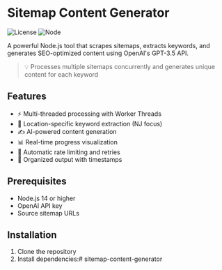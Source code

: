# Sitemap Content Generator

![License](https://img.shields.io/badge/license-MIT-blue.svg)
![Node](https://img.shields.io/badge/node-%3E%3D14-green.svg)

A powerful Node.js tool that scrapes sitemaps, extracts keywords, and generates SEO-optimized content using OpenAI's GPT-3.5 API.

> 💡 Processes multiple sitemaps concurrently and generates unique content for each keyword

## Features

- ⚡️ Multi-threaded processing with Worker Threads
- 🎯 Location-specific keyword extraction (NJ focus)
- ✍️ AI-powered content generation
- 📊 Real-time progress visualization
- 🔄 Automatic rate limiting and retries
- 📁 Organized output with timestamps

## Prerequisites

- Node.js 14 or higher
- OpenAI API key
- Source sitemap URLs

## Installation

1. Clone the repository
2. Install dependencies:#   s i t e m a p - c o n t e n t - g e n e r a t o r  
 